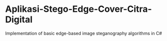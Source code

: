 # Aplikasi-Stego-Edge-Cover-Citra-Digital
Implementation of basic edge-based image steganography algorithms in C#
